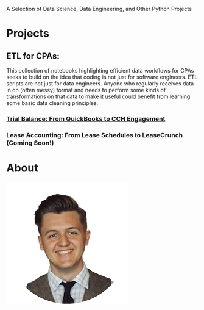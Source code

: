 
A Selection of Data Science, Data Engineering, and Other Python Projects

# Projects

## ETL for CPAs:
This collection of notebooks highlighting efficient data workflows for CPAs seeks to build on the idea that coding is not just for software engineers. ETL scripts are not just for data engineers. Anyone who regularly receives data in on (often messy) format and needs to perform some kinds of transformations on that data to make it useful could benefit from learning some basic data cleaning principles.

### [Trial Balance: From QuickBooks to CCH Engagement](https://github.com/jacxson/Trial-Balance-Formatting)
### Lease Accounting: From Lease Schedules to LeaseCrunch (Coming Soon!) 

# About
![](/images/profile_image_2_copy.png)
